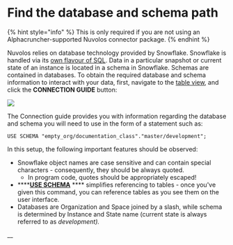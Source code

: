 # Find the database and schema path

{% hint style="info" %}
This is only required if you are not using an Alphacruncher-supported Nuvolos connector package.
{% endhint %}

Nuvolos relies on database technology provided by Snowflake. Snowflake is handled via its [own flavour of SQL](https://docs.snowflake.net/manuals/sql-reference-commands.html).  Data in a particular snapshot or current state of an instance is located in a schema in Snowflake. Schemas are contained in databases. To obtain the required database and schema information to interact with your data, first, navigate to the [table view](../the-table-view/), and click the **CONNECTION GUIDE** button:

![](broken-reference)

The Connection guide provides you with information regarding the database and schema you will need to use in the form of a statement such as:

```
USE SCHEMA "empty_org/documentation_class"."master/development";
```

In this setup, the following important features should be observed:

* Snowflake object names are case sensitive and can contain special characters - consequently, they should be always quoted.
  * In program code, quotes should be appropriately escaped!
* ****[**USE SCHEMA**](https://docs.snowflake.net/manuals/sql-reference/sql/use-schema.html) **** simplifies referencing to tables - once you've given this command, you can reference tables as you see them on the user interface.
* Databases are Organization and Space joined by a slash, while schema is determined by Instance and State name (current state is always referred to as _development)._

__
